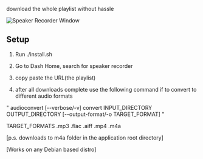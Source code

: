 download the whole playlist without hassle

![Speaker Recorder Window](/images/img.png)

Setup
-----
1. Run ./install.sh
2. Go to Dash Home, search for speaker recorder
3. copy paste the URL(the playlist)

4. after all downloads complete use the following command if to convert to different audio formats

" audioconvert [--verbose/-v] convert INPUT_DIRECTORY OUTPUT_DIRECTORY [--output-format/-o TARGET_FORMAT] "

TARGET_FORMATS
.mp3
.flac
.aiff
.mp4
.m4a


[p.s. downloads to m4a folder in the application root directory]

[Works on any Debian based distro]
